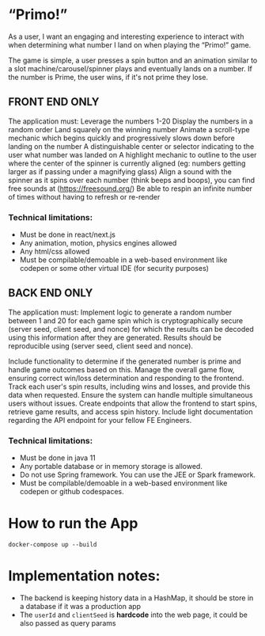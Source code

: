 # “Primo!”

As a user, I want an engaging and interesting experience to interact with when determining what number I land on when playing the “Primo!” game.

The game is simple, a user presses a spin button and an animation similar to a slot machine/carousel/spinner plays and eventually lands on a number. If the number is Prime, the user wins, if it's not prime they lose.

## FRONT END ONLY

The application must:
Leverage the numbers 1-20
Display the numbers in a random order
Land squarely on the winning number
Animate a scroll-type mechanic which begins quickly and progressively slows down before landing on the number
A distinguishable center or selector indicating to the user what number was landed on
A highlight mechanic to outline to the user where the center of the spinner is currently aligned (eg: numbers getting larger as if passing under a magnifying glass)
Align a sound with the spinner as it spins over each number (think beeps and boops), you can find free sounds at (https://freesound.org/) 
Be able to respin an infinite number of times without having to refresh or re-render

### Technical limitations:

- Must be done in react/next.js
- Any animation, motion, physics engines allowed
- Any html/css allowed
- Must be compilable/demoable in a web-based environment like codepen or some other virtual IDE (for security purposes)

## BACK END ONLY

The application must:
Implement logic to generate a random number between 1 and 20 for each game spin which is cryptographically secure (server seed, client seed, and nonce) for which the results can be decoded using this information after they are generated. Results should be reproducible using (server seed, client seed and nonce).

Include functionality to determine if the generated number is prime and handle game outcomes based on this.
Manage the overall game flow, ensuring correct win/loss determination and responding to the frontend.
Track each user's spin results, including wins and losses, and provide this data when requested.
Ensure the system can handle multiple simultaneous users without issues.
Create endpoints that allow the frontend to start spins, retrieve game results, and access spin history.
Include light documentation regarding the API endpoint for your fellow FE Engineers.

### Technical limitations:

- Must be done in java 11
- Any portable database or in memory storage is allowed. 
- Do not use Spring framework. You can use the JEE or Spark framework.
- Must be compilable/demoable in a web-based environment like codepen or github codespaces.

# How to run the App

```
docker-compose up --build
```

# Implementation notes:

- The backend is keeping history data in a HashMap, it should be store in a database if it was a production app
- The `userId` and `clientSeed` is **hardcode** into the web page, it could be also passed as query params